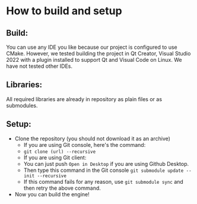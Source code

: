 # How to build and setup 

## Build:

You can use any IDE you like because our project is configured to use CMake.
However, we tested building the project in Qt Creator, Visual Studio 2022 with a plugin installed to support Qt and Visual Code on Linux. We have not tested other IDEs.

## Libraries:
All required libraries are already in repository as plain files or as submodules.

## Setup:

- Clone the repository (you should not download it as an archive)
   - If you are using Git console, here's the command:
    - `git clone (url) --recursive`
   - If you are using Git client:
    - You can just push `Open in Desktop` if you are using Github Desktop.
    - Then type this command in the Git console `git submodule update --init --recursive`
    - If this command fails for any reason, use `git submodule sync` and then retry the above command.
- Now you can build the engine!